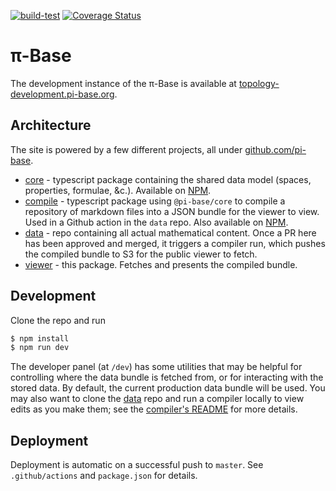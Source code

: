 [![build-test](https://github.com/pi-base/viewer/workflows/build-test/badge.svg)](https://github.com/pi-base/viewer/actions?query=branch%3Amaster)
[![Coverage Status](https://coveralls.io/repos/github/pi-base/viewer/badge.svg?branch=master)](https://coveralls.io/github/pi-base/viewer?branch=master)

# π-Base

The development instance of the π-Base is available at [topology-development.pi-base.org](https://topology-development.pi-base.org).

## Architecture

The site is powered by a few different projects, all under  [github.com/pi-base](https://github.com/pi-base).

* [core](https://github.com/pi-base/core) - typescript package containing the shared data model (spaces, properties, formulae, &c.). Available on [NPM](https://www.npmjs.com/package/@pi-base/core).
* [compile](https://github.com/pi-base/compile) - typescript package using `@pi-base/core` to compile a repository of markdown files into a JSON bundle for the viewer to view. Used in a Github action in the `data` repo. Also available on [NPM](https://www.npmjs.com/package/@pi-base/compile).
* [data](https://github.com/pi-base/data) - repo containing all actual mathematical content. Once a PR here has been approved and merged, it triggers a compiler run, which pushes the compiled bundle to S3 for the public viewer to fetch.
* [viewer](https://github.com/pi-base/viewer) - this package. Fetches and presents the compiled bundle.

## Development

Clone the repo and run

```bash
$ npm install
$ npm run dev
```

The developer panel (at `/dev`) has some utilities that may be helpful for controlling where the data bundle is fetched from, or for interacting with the stored data. By default, the current production data bundle will be used. You may also want to clone the [data](https://github.com/pi-base/data) repo and run a compiler locally to view edits as you make them; see the [compiler's README](https://github.com/pi-base/compile) for more details.

## Deployment

Deployment is automatic on a successful push to `master`. See `.github/actions` and `package.json` for details.